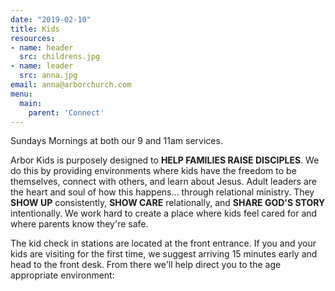 ```yaml
---
date: "2019-02-10"
title: Kids
resources:
- name: header
  src: childrens.jpg
- name: leader
  src: anna.jpg
email: anna@arborchurch.com
menu:
  main:
    parent: 'Connect'
---
```


Sundays Mornings at both our 9 and 11am services.

Arbor Kids is purposely designed to **HELP FAMILIES RAISE DISCIPLES**. We do this by providing environments where kids have the freedom to be themselves, connect with others, and learn about Jesus. Adult leaders are the heart and soul of how this happens... through relational ministry. They **SHOW UP** consistently, **SHOW CARE** relationally, and **SHARE GOD'S STORY** intentionally. We work hard to create a place where kids feel cared for and where parents know they're safe.

The kid check in stations are located at the front entrance. If you and your kids are visiting for the first time, we suggest arriving 15 minutes early and head to the front desk. From there we'll help direct you to the age appropriate environment:


